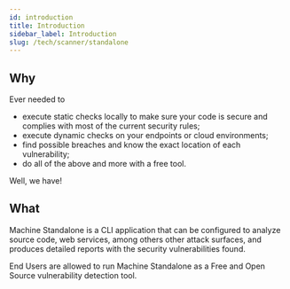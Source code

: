 ```yaml
---
id: introduction
title: Introduction
sidebar_label: Introduction
slug: /tech/scanner/standalone
---
```


## Why

Ever needed to

- execute static checks locally
    to make sure your code is secure
    and complies with most of
    the current security rules;
- execute dynamic checks
    on your endpoints or cloud environments;
- find possible breaches
    and know the exact location
    of each vulnerability;
- do all of the above
    and more with a free tool.

Well, we have!

## What

Machine Standalone is a CLI application
that can be configured to analyze source code, web services,
among others other attack surfaces,
and produces detailed reports
with the security vulnerabilities found.

End Users are allowed to run Machine Standalone
as a Free and Open Source vulnerability detection tool.

